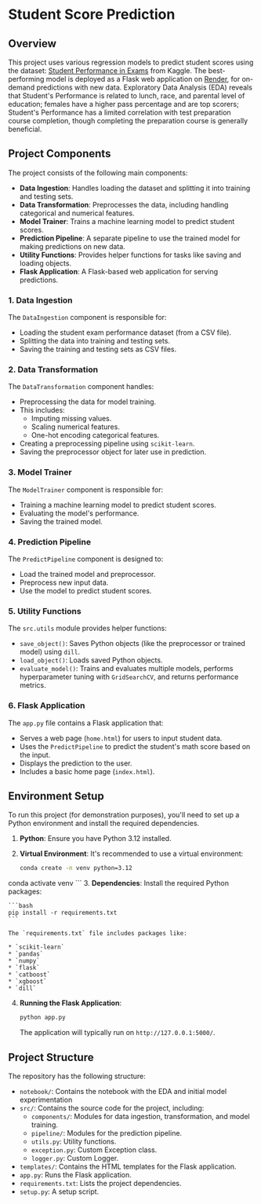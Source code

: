 # Student Score Prediction

## Overview

This project uses various regression models to predict student scores using the dataset: [Student Performance in Exams](https://www.kaggle.com/datasets/spscientist/students-performance-in-exams?datasetId=74977) from Kaggle. The best-performing model is deployed as a Flask web application on [Render](https://mlproject-hw1j.onrender.com/predictdata), for on-demand predictions with new data. Exploratory Data Analysis (EDA) reveals that Student's Performance is related to lunch, race, and parental level of education; females have a higher pass percentage and are top scorers; Student's Performance has a limited correlation with test preparation course completion, though completing the preparation course is generally beneficial.


## Project Components

The project consists of the following main components:

* **Data Ingestion**: Handles loading the dataset and splitting it into training and testing sets.
* **Data Transformation**: Preprocesses the data, including handling categorical and numerical features.
* **Model Trainer**: Trains a machine learning model to predict student scores.
* **Prediction Pipeline**:  A separate pipeline to use the trained model for making predictions on new data.
* **Utility Functions**:  Provides helper functions for tasks like saving and loading objects.
* **Flask Application**: A Flask-based web application for serving predictions.

###   1. Data Ingestion

The `DataIngestion` component is responsible for:

* Loading the student exam performance dataset (from a CSV file).
* Splitting the data into training and testing sets.
* Saving the training and testing sets as CSV files.

 
### 2. Data Transformation

The `DataTransformation` component handles:

* Preprocessing the data for model training.
* This includes:
    * Imputing missing values.
    * Scaling numerical features.
    * One-hot encoding categorical features.
* Creating a preprocessing pipeline using `scikit-learn`.
* Saving the preprocessor object for later use in prediction.


###   3. Model Trainer

The `ModelTrainer` component is responsible for:

* Training a machine learning model to predict student scores.
* Evaluating the model's performance.
* Saving the trained model.

### 4. Prediction Pipeline

The `PredictPipeline` component is designed to:
* Load the trained model and preprocessor.
* Preprocess new input data.
* Use the model to predict student scores.


### 5. Utility Functions

The `src.utils` module provides helper functions:

* `save_object()`:  Saves Python objects (like the preprocessor or trained model) using `dill`.
* `load_object()`: Loads saved Python objects.
* `evaluate_model()`:  Trains and evaluates multiple models, performs hyperparameter tuning with `GridSearchCV`, and returns performance metrics.

### 6. Flask Application

The `app.py` file contains a Flask application that:

* Serves a web page (`home.html`) for users to input student data.
* Uses the `PredictPipeline` to predict the student's math score based on the input.
* Displays the prediction to the user.
* Includes a basic home page (`index.html`).


##   Environment Setup

To run this project (for demonstration purposes), you'll need to set up a Python environment and install the required dependencies.

1.  **Python**:  Ensure you have Python 3.12 installed.
2.  **Virtual Environment**:  It's recommended to use a virtual environment:

    ```bash
    conda create -n venv python=3.12
conda activate venv
    ```
3.  **Dependencies**:  Install the required Python packages:

    ```bash
    pip install -r requirements.txt
    ```

    The `requirements.txt` file includes packages like:

    * `scikit-learn`
    * `pandas`
    * `numpy`
    * `flask`
    * `catboost`
    * `xgboost`
    * `dill`

4.  **Running the Flask Application**:
    ```bash
    python app.py
    ```
    The application will typically run on `http://127.0.0.1:5000/`.

##   Project Structure

The repository has the following structure:

* `notebook/`: Contains the notebook with the EDA and initial model experimentation
* `src/`: Contains the source code for the project, including:
    * `components/`:  Modules for data ingestion, transformation, and model training.
    * `pipeline/`:  Modules for the prediction pipeline.
    * `utils.py`:  Utility functions.
    * `exception.py`:  Custom Exception class.
    * `logger.py`:  Custom Logger.
* `templates/`: Contains the HTML templates for the Flask application.
* `app.py`:  Runs the Flask application.
* `requirements.txt`: Lists the project dependencies.
* `setup.py`:  A setup script.
